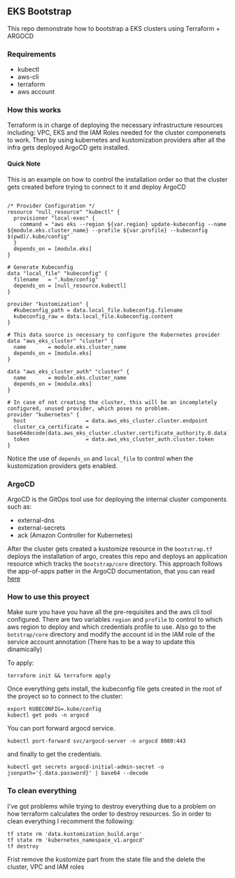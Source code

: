 ## EKS Bootstrap

This repo demonstrate how to bootstrap a EKS clusters using Terraform + ARGOCD

### Requirements

- kubectl
- aws-cli
- terraform
- aws account

### How this works

Terraform is in charge of deploying the necessary infrastructure resources including: VPC, EKS and the IAM Roles needed for the cluster componenets to work. Then by using kubernetes and kustomization providers after all the infra gets deployed ArgoCD gets installed. 

#### Quick Note
This is an example on how to control the installation order so that the cluster gets created before trying to connect to it and deploy ArgoCD

```hcl

/* Provider Configuration */
resource "null_resource" "kubectl" {
  provisioner "local-exec" {
    command = "aws eks --region ${var.region} update-kubeconfig --name ${module.eks.cluster_name} --profile ${var.profile} --kubeconfig $(pwd)/.kube/config"
  }
  depends_on = [module.eks]
}

# Generate Kubeconfig 
data "local_file" "kubeconfig" {
  filename   = ".kube/config"
  depends_on = [null_resource.kubectl]
}

provider "kustomization" {
  #kubeconfig_path = data.local_file.kubeconfig.filename
  kubeconfig_raw = data.local_file.kubeconfig.content
}

# This data source is necessary to configure the Kubernetes provider
data "aws_eks_cluster" "cluster" {
  name       = module.eks.cluster_name
  depends_on = [module.eks]
}

data "aws_eks_cluster_auth" "cluster" {
  name       = module.eks.cluster_name
  depends_on = [module.eks]
}

# In case of not creating the cluster, this will be an incompletely configured, unused provider, which poses no problem.
provider "kubernetes" {
  host                   = data.aws_eks_cluster.cluster.endpoint
  cluster_ca_certificate = base64decode(data.aws_eks_cluster.cluster.certificate_authority.0.data)
  token                  = data.aws_eks_cluster_auth.cluster.token
}
```
Notice the use of `depends_on` and `local_file` to control when the kustomization providers gets enabled.


### ArgoCD 

ArgoCD is the GitOps tool use for deploying the internal cluster components such as:

- external-dns
- external-secrets
- ack (Amazon Controller for Kubernetes)

After the cluster gets created a kustomize resource in the `bootstrap.tf` deploys the installation of argo, creates this repo and deploys an application resource which tracks the `bootstrap/core` directory. This approach follows the app-of-apps patter in the ArgoCD documentation, that you can read [here](https://argo-cd.readthedocs.io/en/stable/operator-manual/cluster-bootstrapping/) 

### How to use this proyect

Make sure you have you have all the pre-requisites and the aws cli tool configured. There are two variables `region` and `profile` to control to which aws region to deploy and which credentials profile to use. Also go to the `botstrap/core` directory and modify the account id in the IAM role of the service account annotation (There has to be a way to update this dinamically)

To apply:

```shell
terraform init && terraform apply
```
Once everything gets install, the kubeconfig file gets created in the root of the proyect so to connect to the cluster:

```shell
export KUBECONFIG=.kube/config
kubectl get pods -n argocd 
```
You can port forward argocd service.

```shell
kubectl port-forward svc/argocd-server -n argocd 8080:443
```
and finally to get the credentials.

```shell
kubectl get secrets argocd-initial-admin-secret -o jsonpath='{.data.password}' | base64 --decode
```
### To clean everything 

I've got problems while trying to destroy everything due to a problem on how terraform calculates the order to destroy resources. So in order to clean everything I recomment the following:

```shell
tf state rm 'data.kustomization_build.argo'
tf state rm 'kubernetes_namespace_v1.argocd'
tf destroy
```
Frist remove the kustomize part from the state file and the delete the cluster, VPC and IAM roles 



